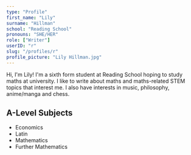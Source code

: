 ```yaml
---
type: "Profile"
first_name: "Lily"
surname: "Hillman"
school: "Reading School"
pronouns: "SHE/HER"
role: ["Writer"]
userID: "r"
slug: "/profiles/r"
profile_picture: "Lily Hillman.jpg"
---
```


Hi, I'm Lily! I'm a sixth form student at Reading School hoping to study maths at university. I like to write about maths and maths-related STEM topics that interest me. I also have interests in music, philosophy, anime/manga and chess.

## A-Level Subjects

- Economics
- Latin
- Mathematics
- Further Mathematics
    